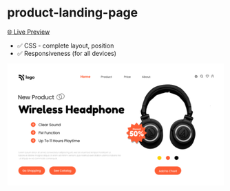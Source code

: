 # product-landing-page

[🌐 Live Preview](https://street-style-landing-page-neon.vercel.app/)

- ✅ CSS - complete layout, position
- ✅ Responsiveness (for all devices)

![Cover](./cover.png)
